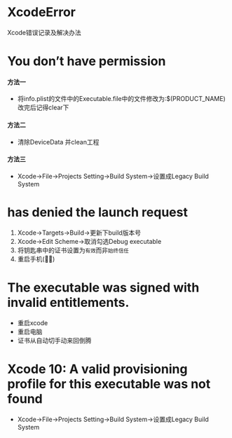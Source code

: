 # XcodeError
Xcode错误记录及解决办法

# You don’t have permission
#### 方法一
* 将info.plist的文件中的Executable.file中的文件修改为:$(PRODUCT_NAME) 改完后记得clear下

#### 方法二
* 清除DeviceData 并clean工程


#### 方法三
* Xcode->File->Projects Setting->Build System->设置成Legacy Build System

# has denied the launch request
1. Xcode->Targets->Build->更新下build版本号
2. Xcode->Edit Scheme->取消勾选Debug executable
3. 将钥匙串中的证书设置为`有效`而非`始终信任`
4. 重启手机(🤦‍♀️) 

# The executable was signed with invalid entitlements.

* 重启xcode 
* 重启电脑
* 证书从自动切手动来回倒腾


# Xcode 10: A valid provisioning profile for this executable was not found
* Xcode->File->Projects Setting->Build System->设置成Legacy Build System

